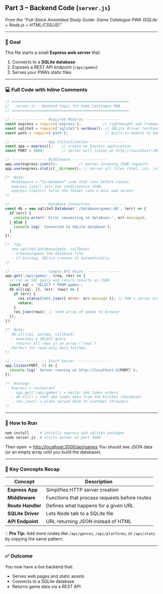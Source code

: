 ##  Part 3 – Backend Code (`server.js`)

*From the “Full-Stack Annotated Study Guide: Game Catalogue PWA (SQLite + Node.js + HTML/CSS/JS)”*

---

### 🎯 Goal

This file starts a small **Express web server** that:

1. Connects to a **SQLite database**
2. Exposes a REST API endpoint (`/api/games`)
3. Serves your PWA’s static files

---

### 💻 Full Code with Inline Comments

```js
// ======================================================
//   server.js – Backend logic for Game Catalogue PWA
// ======================================================

// ---------------- Required Modules ----------------
const express = require('express');          // lightweight web framework for Node
const sqlite3 = require('sqlite3').verbose(); // SQLite driver (verbose = extra debug info)
const path = require('path');                 // built-in module to handle file paths

// ---------------- App Initialization ----------------
const app = express();    // create an Express application
const PORT = 3000;        // server will listen on http://localhost:3000

// ---------------- Middleware ----------------
app.use(express.json());          // parses incoming JSON requests
app.use(express.static(__dirname)); // serves all files (html, css, js) in current dir

/*  Note:
   Middleware = “in-between” code that runs before routes.
   express.json() lets you send/receive JSON.
   express.static() turns the folder into a mini web server.
*/

// ---------------- Database Connection ----------------
const db = new sqlite3.Database('./database/games.db', (err) => {
  if (err) {
    console.error(' Error connecting to database:', err.message);
  } else {
    console.log(' Connected to SQLite database');
  }
});

/*  Tip:
   new sqlite3.Database(path, callback)
   - creates/opens the database file
   - if missing, SQLite creates it automatically
*/

// ---------------- Sample API Route ----------------
app.get('/api/games', (req, res) => {
  // run an SQL query and return results as JSON
  const sql = 'SELECT * FROM games';
  db.all(sql, [], (err, rows) => {
    if (err) {
      res.status(500).json({ error: err.message }); // 500 = server error
      return;
    }
    res.json(rows); // send array of games to browser
  });
});

/*  Note:
   db.all(sql, params, callback)
   - executes a SELECT query
   - returns all rows in an array (‘rows’)
   Perfect for read-only data fetches.
*/

// ---------------- Start Server ----------------
app.listen(PORT, () => {
  console.log(` Server running at http://localhost:${PORT}`);
});

/*  Analogy:
   Express = restaurant
   - app.get('/api/games') = waiter who takes orders
   - db.all() = chef who cooks data from the kitchen (database)
   - res.json() = plate served back to customer (browser)
*/
```

---

### 🧭 How to Run

```bash
npm install     # installs express and sqlite3 packages
node server.js  # starts server on port 3000
```

Then open → [http://localhost:3000/api/games](http://localhost:3000/api/games)
You should see JSON data (or an empty array until you build the database).

---

### 🧩 Key Concepts Recap

| Concept           | Description                                   |
| ----------------- | --------------------------------------------- |
| **Express App**   | Simplifies HTTP server creation               |
| **Middleware**    | Functions that process requests before routes |
| **Route Handler** | Defines what happens for a given URL          |
| **SQLite Driver** | Lets Node talk to a SQLite file               |
| **API Endpoint**  | URL returning JSON instead of HTML            |

💡 **Pro Tip:**
Add more routes like `/api/genres`, `/api/platforms`, or `/api/stats` by copying the same pattern.

---

### ✅ Outcome

You now have a live backend that:

* Serves web pages and static assets
* Connects to a SQLite database
* Returns game data via a REST API
